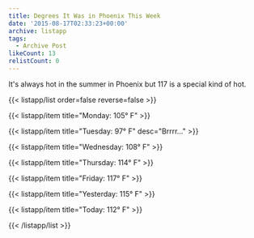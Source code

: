 ```yaml
---
title: Degrees It Was in Phoenix This Week
date: '2015-08-17T02:33:23+00:00'
archive: listapp
tags: 
  - Archive Post
likeCount: 13
relistCount: 0
---
```


It's always hot in the summer in Phoenix but 117 is a special kind of hot.

<!--more-->

{{< listapp/list order=false reverse=false >}}

   {{< listapp/item title="Monday: 105° F" >}}

   {{< listapp/item title="Tuesday: 97° F"
      desc="Brrrr…" >}}

   {{< listapp/item title="Wednesday: 108° F" >}}

   {{< listapp/item title="Thursday: 114° F" >}}

   {{< listapp/item title="Friday: 117° F" >}}

   {{< listapp/item title="Yesterday: 115° F" >}}

   {{< listapp/item title="Today: 112° F" >}}

{{< /listapp/list >}}

